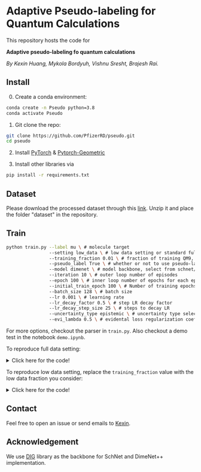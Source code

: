 # Adaptive Pseudo-labeling for Quantum Calculations


This repository hosts the code for 

**Adaptive pseudo-labeling fo quantum calculations**

*By Kexin Huang, Mykola Bordyuh, Vishnu Sresht, Brajesh Rai.*


## Install

0. Create a conda environment:

```bash
conda create -n Pseudo python=3.8
conda activate Pseudo
```

1. Git clone the repo:

```bash
git clone https://github.com/PfizerRD/pseudo.git 
cd pseudo
```

2. Install [PyTorch](https://pytorch.org/) & [Pytorch-Geometric](https://pytorch-geometric.readthedocs.io/en/latest/notes/installation.html)

3. Install other libraries via

```bash
pip install -r requirements.txt
```

## Dataset
Please download the processed dataset through this [link](https://drive.google.com/file/d/1uF5nNgd3mtm-2uUwLdXfVUFI1hSCi1fw/view?usp=sharing). Unzip it and place the folder "dataset" in the repository.

## Train

```bash
python train.py --label mu \ # molecule target
                --setting low_data \ # low data setting or standard fully supervised setting
                --training_fraction 0.01 \ # fraction of training QM9, rest is used as unlabeled
                --pseudo_label True \ # whether or not to use pseudo-label or standard
                --model dimenet \ # model backbone, select from schnet/dimenet
                --iteration 10 \ # outer loop number of episodes
                --epoch 100 \ # inner loop number of epochs for each episode
                --initial_train_epoch 100 \ # Number of training epochs for the first episode on labeled data
                --batch_size 128 \ # batch size
                --lr 0.001 \ # learning rate
                --lr_decay_factor 0.5 \ # step LR decay factor
                --lr_decay_step_size 25 \ # steps to decay LR
                --uncertainty_type epistemic \ # uncertainty type select from epistemic and aleatoric
                --evi_lambda 0.5 \ # evidental loss regularization coefficient                
```

For more options, checkout the parser in `train.py`. Also checkout a demo test in the notebook `demo.ipynb`.

To reproduce full data setting:

<details>
  <summary>Click here for the code!</summary>

```bash
python train.py --label mu \
                --model dimenet \
                --pseudo_label True \
                --setting standard \
                --pseudo_ensemble True \
                --lr 0.001 \
                --lr_decay_factor 0.5 \
                --lr_decay_step_size 25 \
                --iteration 15 \
                --evi_lambda 0.5 \
                --epoch 75 \
                --batch_size 128 \
                --uncertainty_type epistemic

```
    
</details>

To reproduce low data setting, replace the `training_fraction` value with the low data fraction you consider:

<details>
  <summary>Click here for the code!</summary>
    
```bash
python train.py --label mu \
                --model dimenet \
                --pseudo_label True \
                --setting low_data \
                --training_fraction 0.1 \
                --initial_train_epoch 300 \
                --pseudo_ensemble True \
                --lr 0.001 \
                --lr_decay_factor 0.5 \
                --lr_decay_step_size 15 \
                --iteration 15 \
                --evi_lambda 0.5 \
                --epoch 50 \
                --batch_size 128 \
                --uncertainty_type epistemic

```
    
</details>


## Contact

Feel free to open an issue or send emails to [Kexin](kexinh@stanford.edu).

## Acknowledgement

We use [DIG](https://github.com/divelab/DIG) library as the backbone for SchNet and DimeNet++ implementation. 